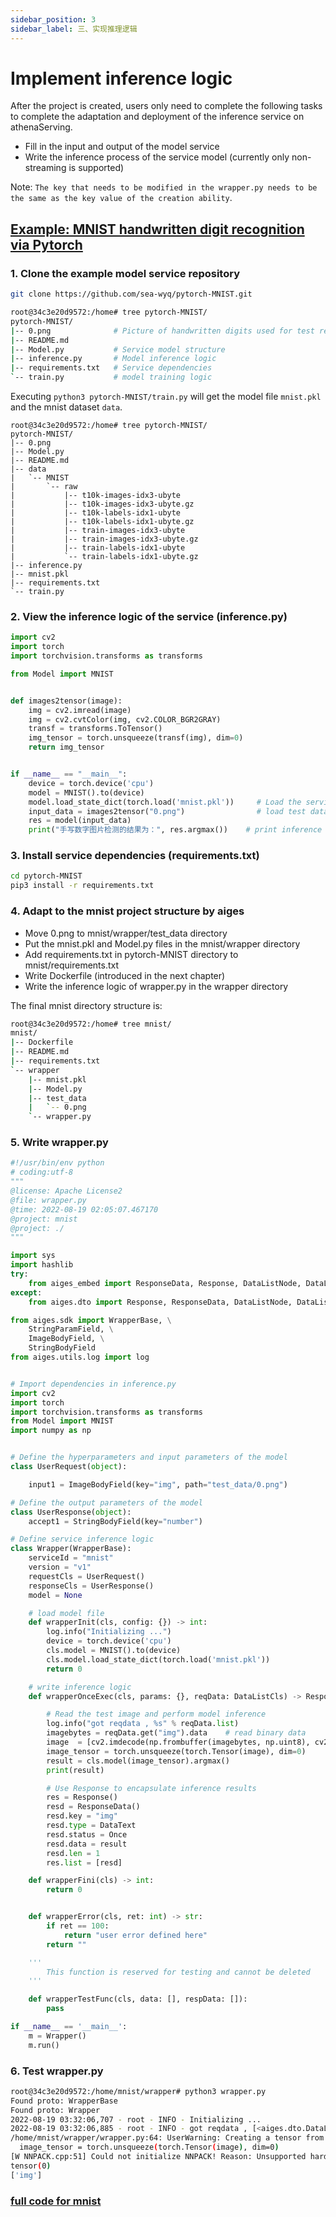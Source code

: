 ```yaml
---
sidebar_position: 3
sidebar_label: 三、实现推理逻辑
---
```

# Implement inference logic

After the project is created, users only need to complete the following tasks to complete the adaptation and deployment of the inference service on athenaServing.

- Fill in the input and output of the model service
- Write the inference process of the service model (currently only non-streaming is supported)

Note: `The key that needs to be modified in the wrapper.py needs to be the same as the key value of the creation ability`.


## [Example: MNIST handwritten digit recognition via Pytorch](https://github.com/sea-wyq/pytorch-MNIST.git)

### 1. Clone the example model service repository

```bash
git clone https://github.com/sea-wyq/pytorch-MNIST.git

root@34c3e20d9572:/home# tree pytorch-MNIST/
pytorch-MNIST/
|-- 0.png              # Picture of handwritten digits used for test reasoning
|-- README.md
|-- Model.py           # Service model structure
|-- inference.py       # Model inference logic
|-- requirements.txt   # Service dependencies
`-- train.py           # model training logic
````
Executing `python3 pytorch-MNIST/train.py` will get the model file `mnist.pkl` and the mnist dataset `data`.

```shell
root@34c3e20d9572:/home# tree pytorch-MNIST/
pytorch-MNIST/
|-- 0.png
|-- Model.py
|-- README.md
|-- data
|   `-- MNIST
|       `-- raw
|           |-- t10k-images-idx3-ubyte
|           |-- t10k-images-idx3-ubyte.gz
|           |-- t10k-labels-idx1-ubyte
|           |-- t10k-labels-idx1-ubyte.gz
|           |-- train-images-idx3-ubyte
|           |-- train-images-idx3-ubyte.gz
|           |-- train-labels-idx1-ubyte
|           `-- train-labels-idx1-ubyte.gz
|-- inference.py
|-- mnist.pkl
|-- requirements.txt
`-- train.py
```

### 2. View the inference logic of the service (inference.py)
```python
import cv2
import torch
import torchvision.transforms as transforms

from Model import MNIST


def images2tensor(image):
    img = cv2.imread(image)
    img = cv2.cvtColor(img, cv2.COLOR_BGR2GRAY)
    transf = transforms.ToTensor()
    img_tensor = torch.unsqueeze(transf(img), dim=0)
    return img_tensor


if __name__ == "__main__":
    device = torch.device('cpu')
    model = MNIST().to(device)
    model.load_state_dict(torch.load('mnist.pkl'))     # Load the service model
    input_data = images2tensor("0.png")                # load test data
    res = model(input_data)                         
    print("手写数字图片检测的结果为：", res.argmax())    # print inference results
```

### 3. Install service dependencies (requirements.txt)

```bash
cd pytorch-MNIST
pip3 install -r requirements.txt
```

### 4. Adapt to the mnist project structure by aiges

- Move 0.png to mnist/wrapper/test_data directory
- Put the mnist.pkl and Model.py files in the mnist/wrapper directory
- Add requirements.txt in pytorch-MNIST directory to mnist/requirements.txt
- Write Dockerfile (introduced in the next chapter)
- Write the inference logic of wrapper.py in the wrapper directory

The final mnist directory structure is:

```bash
root@34c3e20d9572:/home# tree mnist/
mnist/
|-- Dockerfile
|-- README.md
|-- requirements.txt
`-- wrapper
    |-- mnist.pkl
    |-- Model.py
    |-- test_data
    |   `-- 0.png
    `-- wrapper.py
```

### 5. Write wrapper.py

```python
#!/usr/bin/env python
# coding:utf-8
"""
@license: Apache License2
@file: wrapper.py
@time: 2022-08-19 02:05:07.467170
@project: mnist
@project: ./
"""

import sys
import hashlib
try:
    from aiges_embed import ResponseData, Response, DataListNode, DataListCls  # c++
except:
    from aiges.dto import Response, ResponseData, DataListNode, DataListCls,Once, DataText

from aiges.sdk import WrapperBase, \
    StringParamField, \
    ImageBodyField, \
    StringBodyField
from aiges.utils.log import log


# Import dependencies in inference.py
import cv2
import torch
import torchvision.transforms as transforms
from Model import MNIST
import numpy as np


# Define the hyperparameters and input parameters of the model
class UserRequest(object):

    input1 = ImageBodyField(key="img", path="test_data/0.png")

# Define the output parameters of the model
class UserResponse(object):
    accept1 = StringBodyField(key="number")

# Define service inference logic
class Wrapper(WrapperBase):
    serviceId = "mnist"
    version = "v1"
    requestCls = UserRequest()
    responseCls = UserResponse()
    model = None

    # load model file
    def wrapperInit(cls, config: {}) -> int:
        log.info("Initializing ...")
        device = torch.device('cpu')
        cls.model = MNIST().to(device)
        cls.model.load_state_dict(torch.load('mnist.pkl'))
        return 0

    # write inference logic
    def wrapperOnceExec(cls, params: {}, reqData: DataListCls) -> Response:

        # Read the test image and perform model inference
        log.info("got reqdata , %s" % reqData.list)
        imagebytes = reqData.get("img").data    # read binary data
        image  = [cv2.imdecode(np.frombuffer(imagebytes, np.uint8), cv2.COLOR_BGR2GRAY)]
        image_tensor = torch.unsqueeze(torch.Tensor(image), dim=0)
        result = cls.model(image_tensor).argmax()
        print(result)

        # Use Response to encapsulate inference results
        res = Response()
        resd = ResponseData()
        resd.key = "img"
        resd.type = DataText
        resd.status = Once
        resd.data = result
        resd.len = 1
        res.list = [resd]

    def wrapperFini(cls) -> int:
        return 0


    def wrapperError(cls, ret: int) -> str:
        if ret == 100:
            return "user error defined here"
        return ""

    '''
        This function is reserved for testing and cannot be deleted
    '''

    def wrapperTestFunc(cls, data: [], respData: []):
        pass

if __name__ == '__main__':
    m = Wrapper()
    m.run()
```

### 6. Test wrapper.py
```bash
root@34c3e20d9572:/home/mnist/wrapper# python3 wrapper.py 
Found proto: WrapperBase
Found proto: Wrapper
2022-08-19 03:32:06,707 - root - INFO - Initializing ...
2022-08-19 03:32:06,885 - root - INFO - got reqdata , [<aiges.dto.DataListNode object at 0x7f6bfc7beda0>]
/home/mnist/wrapper/wrapper.py:64: UserWarning: Creating a tensor from a list of numpy.ndarrays is extremely slow. Please consider converting the list to a single numpy.ndarray with numpy.array() before converting to a tensor. (Triggered internally at  ../torch/csrc/utils/tensor_new.cpp:204.)
  image_tensor = torch.unsqueeze(torch.Tensor(image), dim=0)
[W NNPACK.cpp:51] Could not initialize NNPACK! Reason: Unsupported hardware.
tensor(0)
['img']
```

### [full code for mnist](https://github.com/iflytek/aiges_demo/tree/main/mnist)


